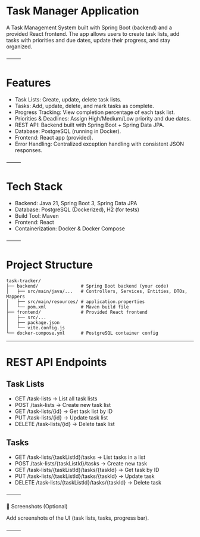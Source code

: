 # Task Manager Application

A Task Management System built with Spring Boot (backend) and a provided React frontend.
The app allows users to create task lists, add tasks with priorities and due dates, update their progress, and stay organized.

⸻

# Features
-   Task Lists: Create, update, delete task lists.
- 	Tasks: Add, update, delete, and mark tasks as complete.
-   Progress Tracking: View completion percentage of each task list.
- 	Priorities & Deadlines: Assign High/Medium/Low priority and due dates.
- 	REST API: Backend built with Spring Boot + Spring Data JPA.
- 	Database: PostgreSQL (running in Docker).
- 	Frontend: React app (provided).
- 	Error Handling: Centralized exception handling with consistent JSON responses.

⸻

# Tech Stack
- 	Backend: Java 21, Spring Boot 3, Spring Data JPA
- 	Database: PostgreSQL (Dockerized), H2 (for tests)
- 	Build Tool: Maven
- 	Frontend: React
- 	Containerization: Docker & Docker Compose

⸻

# Project Structure
```
task-tracker/
├── backend/                # Spring Boot backend (your code)
│   ├── src/main/java/...   # Controllers, Services, Entities, DTOs, Mappers
│   ├── src/main/resources/ # application.properties
│   └── pom.xml             # Maven build file
├── frontend/               # Provided React frontend
│   ├── src/...
│   ├── package.json
│   └── vite.config.js
└── docker-compose.yml      # PostgreSQL container config
```
---

# REST API Endpoints

## Task Lists
- 	GET    /task-lists → List all task lists
- 	POST   /task-lists → Create new task list
- 	GET    /task-lists/{id} → Get task list by ID
- 	PUT    /task-lists/{id} → Update task list
- 	DELETE /task-lists/{id} → Delete task list

## Tasks
- 	GET    /task-lists/{taskListId}/tasks → List tasks in a list
- 	POST   /task-lists/{taskListId}/tasks → Create new task
- 	GET    /task-lists/{taskListId}/tasks/{taskId} → Get task by ID
- 	PUT    /task-lists/{taskListId}/tasks/{taskId} → Update task
- 	DELETE /task-lists/{taskListId}/tasks/{taskId} → Delete task

⸻

📸 Screenshots (Optional)

Add screenshots of the UI (task lists, tasks, progress bar).

⸻

